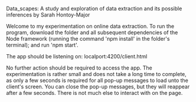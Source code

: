Data_scapes:
A study and exploration of data extraction and its possible inferences
by Sarah Hontoy-Major

Welcome to my experimentation on online data extraction. 
To run the program, download the folder and all subsequent dependencies of the Node framework (running the command 'npm install' in the folder's terminal); 
and run 'npm start'.

The app should be listening on:
localport:4200/client.html

No further action should be required to access the app. The experimentation is rather small and does not take a long time to complete, as only a few seconds is required for all pop-up messages to load unto the client's screen. You can close the pop-up messages, but they will reappear after a few seconds. There is not much else to interact with on the page.